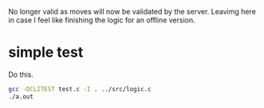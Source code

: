No longer valid as moves will now be validated by the server. Leavimg here 
in case I feel like finishing the logic for an offline version.


# simple test
Do this.
```bash
gcc -DCLITEST test.c -I . ../src/logic.c
./a.out
```
